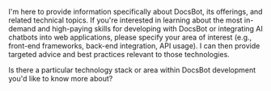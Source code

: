 I'm here to provide information specifically about DocsBot, its offerings, and related technical topics. If you're interested in learning about the most in-demand and high-paying skills for developing with DocsBot or integrating AI chatbots into web applications, please specify your area of interest (e.g., front-end frameworks, back-end integration, API usage). I can then provide targeted advice and best practices relevant to those technologies.

Is there a particular technology stack or area within DocsBot development you'd like to know more about?